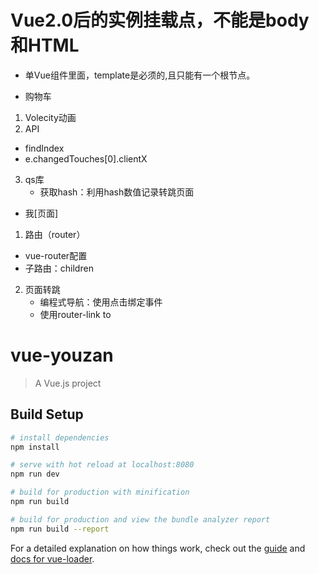 # Vue2.0后的实例挂载点，不能是body和HTML

+ 单Vue组件里面，template是必须的,且只能有一个根节点。

+ 购物车
1. Volecity动画
2. API
 - findIndex
 -  e.changedTouches[0].clientX
3. qs库
    - 获取hash：利用hash数值记录转跳页面

+ 我[页面]
1. 路由（router）
  - vue-router配置
  - 子路由：children
2. 页面转跳
   - 编程式导航：使用点击绑定事件
   - 使用router-link to 

# vue-youzan

> A Vue.js project

## Build Setup

``` bash
# install dependencies
npm install

# serve with hot reload at localhost:8080
npm run dev

# build for production with minification
npm run build

# build for production and view the bundle analyzer report
npm run build --report
```

For a detailed explanation on how things work, check out the [guide](http://vuejs-templates.github.io/webpack/) and [docs for vue-loader](http://vuejs.github.io/vue-loader).
